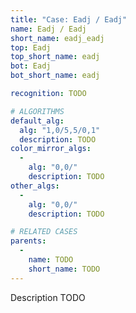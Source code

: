 ```yaml
---
title: "Case: Eadj / Eadj"
name: Eadj / Eadj
short_name: eadj_eadj
top: Eadj
top_short_name: eadj
bot: Eadj
bot_short_name: eadj

recognition: TODO

# ALGORITHMS
default_alg:
  alg: "1,0/5,5/0,1"
  description: TODO
color_mirror_algs:
  -
    alg: "0,0/"
    description: TODO
other_algs:
  -
    alg: "0,0/"
    description: TODO

# RELATED CASES
parents:
  -
    name: TODO
    short_name: TODO
---
```


Description TODO

